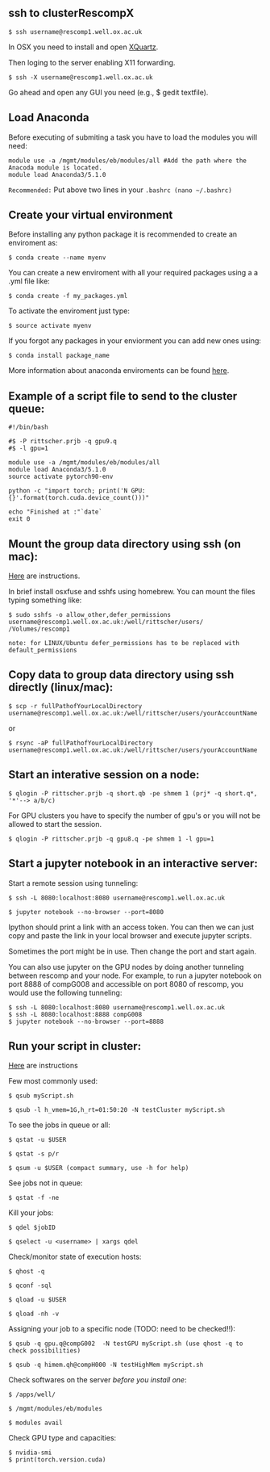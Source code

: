 ## ssh to clusterRescompX

```shell
$ ssh username@rescomp1.well.ox.ac.uk
```

In OSX you need to install and open [XQuartz](https://www.xquartz.org/).

Then loging to the server enabling X11 forwarding.

```shell
$ ssh -X username@rescomp1.well.ox.ac.uk
```

Go ahead and open any GUI you need (e.g., $ gedit textfile).

## Load Anaconda 

Before executing of submiting a task you have to load the modules you will need:

```shell
module use -a /mgmt/modules/eb/modules/all #Add the path where the Anacoda module is located.
module load Anaconda3/5.1.0
```
`Recommended:` Put above two lines in your `.bashrc (nano ~/.bashrc)`

## Create your virtual environment

Before installing any python package it is recommended to create an enviroment as:

```shell
$ conda create --name myenv 
```

You can create a new enviroment with all your required packages using a a .yml file like:

```shell
$ conda create -f my_packages.yml 
```

To activate the enviroment just type:

```shell
$ source activate myenv 
```

If you forgot any packages in your enviorment you can add new ones using:

```shell
$ conda install package_name 
```

More information about anaconda enviroments can be found [here](https://conda.io/docs/user-guide/tasks/manage-environments.html).


## Example of a script file to send to the cluster queue:

```shell
#!/bin/bash

#$ -P rittscher.prjb -q gpu9.q
#$ -l gpu=1 

module use -a /mgmt/modules/eb/modules/all
module load Anaconda3/5.1.0
source activate pytorch90-env

python -c "import torch; print('N GPU: {}'.format(torch.cuda.device_count()))"

echo "Finished at :"`date`
exit 0
```

## Mount the group data directory using ssh (on mac):
[Here](https://susanqq.github.io/jekyll/pixyll/2017/09/05/remotefiles/) are instructions.

In brief install osxfuse and sshfs using homebrew. You can mount the files typing something like:

```shell
$ sudo sshfs -o allow_other,defer_permissions username@rescomp1.well.ox.ac.uk:/well/rittscher/users/ /Volumes/rescomp1
```

``note: for LINUX/Ubuntu defer_permissions has to be replaced with default_permissions``

## Copy data to group data directory using ssh directly (linux/mac):

```shell
$ scp -r fullPathofYourLocalDirectory username@rescomp1.well.ox.ac.uk:/well/rittscher/users/yourAccountName
```

or 

```shell
$ rsync -aP fullPathofYourLocalDirectory username@rescomp1.well.ox.ac.uk:/well/rittscher/users/yourAccountName
```

## Start an interative session on a node:

```shell
$ qlogin -P rittscher.prjb -q short.qb -pe shmem 1 (prj* -q short.q*, '*'--> a/b/c)
```

For GPU clusters you have to specify the number of gpu's or you will not be allowed to start the session.
```shell
$ qlogin -P rittscher.prjb -q gpu8.q -pe shmem 1 -l gpu=1
```

## Start a jupyter notebook in an interactive server:

Start a remote session using tunneling: 

```shell
$ ssh -L 8080:localhost:8080 username@rescomp1.well.ox.ac.uk

$ jupyter notebook --no-browser --port=8080
```

Ipython should print a link with an access token. You can then we can just copy 
and paste the link in your local browser and execute jupyter scripts.

Sometimes the port might be in use. Then change the port and start again.

You can also use jupyter on the GPU nodes by doing another tunneling between rescomp and your node. For example, to run a jupyter notebook on port 8888 of compG008 and accessible on port 8080 of rescomp, you would use the following tunneling: 

```shell
$ ssh -L 8080:localhost:8080 username@rescomp1.well.ox.ac.uk
$ ssh -L 8080:localhost:8888 compG008
$ jupyter notebook --no-browser --port=8888
```


## Run your script in cluster: 

[Here](https://github.com/BIMSBbioinfo/intro2UnixandSGE/blob/master/sun_grid_engine_for_beginners/how_to_submit_a_job_using_qsub.md) are instructions 

Few most commonly used:

```shell
$ qsub myScript.sh 

$ qsub -l h_vmem=1G,h_rt=01:50:20 -N testCluster myScript.sh

```

To see the jobs in queue or all:

```shell
$ qstat -u $USER

$ qstat -s p/r

$ qsum -u $USER (compact summary, use -h for help)

```

See jobs not in queue:

```shell
$ qstat -f -ne

```

Kill your jobs:

```shell
$ qdel $jobID

$ qselect -u <username> | xargs qdel

```

Check/monitor state of execution hosts:

```shell
$ qhost -q

$ qconf -sql

$ qload -u $USER

$ qload -nh -v

```

Assigning your job to a specific node (TODO: need to be checked!!):


```shell
$ qsub -q gpu.q@compG002  -N testGPU myScript.sh (use qhost -q to check possibilities)

$ qsub -q himem.qh@compH000 -N testHighMem myScript.sh

```

Check softwares on the server *before you install one*:

```shell
$ /apps/well/

$ /mgmt/modules/eb/modules 

$ modules avail

```
Check GPU type and capacities:

```shell
$ nvidia-smi
$ print(torch.version.cuda)
```

